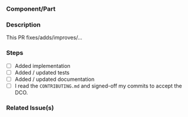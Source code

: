 ### Component/Part
<!-- e.g database -->

### Description
This PR fixes/adds/improves/...

### Steps

<!-- Please tick all steps this PR performs (if something is not necessary, please remove it) -->

- [ ] Added implementation
- [ ] Added / updated tests
- [ ] Added / updated documentation
- [ ] I read the `CONTRIBUTING.md` and signed-off my commits to accept the DCO.

### Related Issue(s)
<!-- e.g #123 -->
